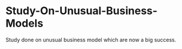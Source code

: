 # Study-On-Unusual-Business-Models
Study done on unusual business model which are now a big success.
